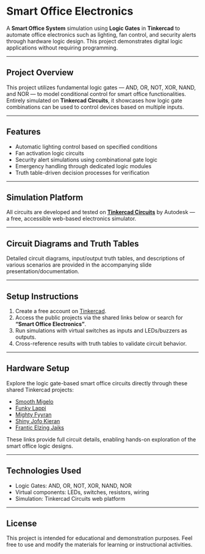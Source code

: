 

# Smart Office Electronics

A **Smart Office System** simulation using **Logic Gates** in **Tinkercad** to automate office electronics such as lighting, fan control, and security alerts through hardware logic design. This project demonstrates digital logic applications without requiring programming.

---

## Project Overview

This project utilizes fundamental logic gates — AND, OR, NOT, XOR, NAND, and NOR — to model conditional control for smart office functionalities. Entirely simulated on **Tinkercad Circuits**, it showcases how logic gate combinations can be used to control devices based on multiple inputs.

---

## Features

* Automatic lighting control based on specified conditions
* Fan activation logic circuits
* Security alert simulations using combinational gate logic
* Emergency handling through dedicated logic modules
* Truth table-driven decision processes for verification

---

## Simulation Platform

All circuits are developed and tested on **[Tinkercad Circuits](https://www.tinkercad.com/)** by Autodesk — a free, accessible web-based electronics simulator.

---

## Circuit Diagrams and Truth Tables

Detailed circuit diagrams, input/output truth tables, and descriptions of various scenarios are provided in the accompanying slide presentation/documentation.

---

## Setup Instructions

1. Create a free account on [Tinkercad](https://www.tinkercad.com/).
2. Access the public projects via the shared links below or search for **“Smart Office Electronics”**.
3. Run simulations with virtual switches as inputs and LEDs/buzzers as outputs.
4. Cross-reference results with truth tables to validate circuit behavior.

---

## Hardware Setup

Explore the logic gate-based smart office circuits directly through these shared Tinkercad projects:

* [Smooth Migelo](https://www.tinkercad.com/things/2tvueQ5r5Wa-smooth-migelo?sharecode=UI4DiRmRrc8G2J4mHyJaddwimDS0sUn1eZaElHtX9BA)
* [Funky Lappi](https://www.tinkercad.com/things/3VI9A0Zt2Ia-funky-lappi?sharecode=tzxwH-TtvvTCtBBfdwXlCmIWfXNWQRhdr6IoL59mM5g)
* [Mighty Fyyran](https://www.tinkercad.com/things/iNrtUfUVUp2-mighty-fyyran?sharecode=PmxV1kbJX4TzhE7OdqnVaC_UWwLAEfoUWB2tkAOlVrE)
* [Shiny Jofo Kieran](https://www.tinkercad.com/things/8hlst4iwupZ-shiny-jofo-kieran?sharecode=oEmCAY3-Im-_fewQ7fE3TIruOmxqOuXMqh6C9kZF0oE)
* [Frantic Elzing Jaiks](https://www.tinkercad.com/things/ddIdaq0jLHT-frantic-elzing-jaiks?sharecode=lqIKH0ry9ADZOUoip_hfNqOGrFQLGW53ThFSc_BZs8Y)

These links provide full circuit details, enabling hands-on exploration of the smart office logic designs.

---

## Technologies Used

* Logic Gates: AND, OR, NOT, XOR, NAND, NOR
* Virtual components: LEDs, switches, resistors, wiring
* Simulation: Tinkercad Circuits web platform

---

## License

This project is intended for educational and demonstration purposes. Feel free to use and modify the materials for learning or instructional activities.


